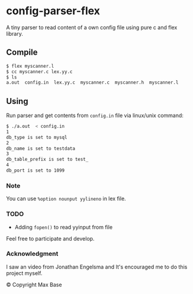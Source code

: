 # config-parser-flex

A tiny parser to read content of a own config file using pure c and flex library.

## Compile

```bash
$ flex myscanner.l
$ cc myscanner.c lex.yy.c 
$ ls
a.out  config.in  lex.yy.c  myscanner.c  myscanner.h  myscanner.l
```

## Using

Run parser and get contents from `config.in` file via linux/unix command:

```bash
$ ./a.out  < config.in 
1
db_type is set to mysql
2
db_name is set to testdata
3
db_table_prefix is set to test_
4
db_port is set to 1099
```

### Note

You can use `%option nounput yylineno` in lex file.

### TODO

- Adding `fopen()` to read yyinput from file

Feel free to participate and develop.

### Acknowledgment

I saw an video from Jonathan Engelsma and It's encouraged me to do this project myself.

© Copyright Max Base
